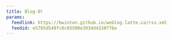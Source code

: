 ```yaml
---
title: Blog-O!
params:
  feedlink: https://bwinton.github.io/weblog.latte.ca/rss.xml
  feedid: e5785d549fc0c83500e393dd4320776e
---
```

